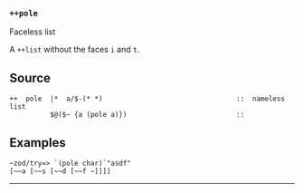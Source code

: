 ### `++pole`

Faceless list

A `++list` without the faces `i` and `t`.

Source
------

    ++  pole  |*  a/$-(* *)                                 ::  nameless list
              $@($~ {a (pole a)})                           ::



Examples
--------

    ~zod/try=> `(pole char)`"asdf"
    [~~a [~~s [~~d [~~f ~]]]]



***

